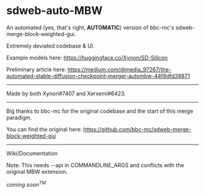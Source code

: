 # sdweb-auto-MBW
An automated (yes, that's right, **AUTOMATIC**) version of bbc-mc's sdweb-merge-block-weighted-gui. 

Extremely deviated codebase & UI.

Example models here: https://huggingface.co/Xynon/SD-Silicon

Preliminary article here: https://medium.com/@media_97267/the-automated-stable-diffusion-checkpoint-merger-autombw-44f8dfd38871

----

Made by both Xynon#7407 and Xerxemi#6423.

----

Big thanks to bbc-mc for the original codebase and the start of this merge paradigm. 

You can find the original here: https://github.com/bbc-mc/sdweb-merge-block-weighted-gui

----

Wiki/Documentation

Note: This needs --api in COMMANDLINE_ARGS and conflicts with the original MBW extension.

*coming soon<sup>TM</sup>*

